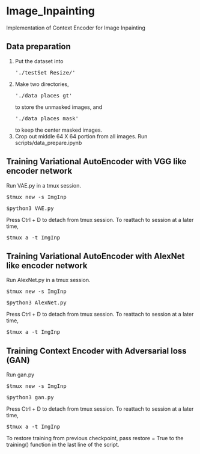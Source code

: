 # Image_Inpainting
Implementation of Context Encoder for Image Inpainting

## Data preparation
1. Put the dataset into <pre>'./testSet_Resize/'</pre>
2. Make two directories, <pre>'./data_places_gt'</pre> to store the unmasked images, and <pre>'./data_places_mask'</pre> to keep the center masked images. 
3. Crop out middle 64 X 64 portion from all images. Run scripts/data_prepare.ipynb

## Training Variational AutoEncoder with VGG like encoder network
Run VAE.py in a tmux session.
<pre>$tmux new -s ImgInp</pre>
<pre>$python3 VAE.py</pre>
Press Ctrl + D to detach from tmux session. To reattach to session at a later time, 
<pre>$tmux a -t ImgInp</pre>

## Training Variational AutoEncoder with AlexNet like encoder network
Run AlexNet.py in a tmux session.
<pre>$tmux new -s ImgInp</pre>
<pre>$python3 AlexNet.py</pre>
Press Ctrl + D to detach from tmux session. To reattach to session at a later time, 
<pre>$tmux a -t ImgInp</pre>

## Training Context Encoder with Adversarial loss (GAN) 
Run gan.py
<pre>$tmux new -s ImgInp</pre>
<pre>$python3 gan.py</pre>
Press Ctrl + D to detach from tmux session. To reattach to session at a later time, 
<pre>$tmux a -t ImgInp</pre>

To restore training from previous checkpoint, pass restore = True to the training() function in the last line of the script. 


